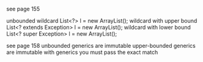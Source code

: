 see page 155

unbounded wildcard              List<?> l = new ArrayList<String>();
wildcard with upper bound       List<? extends Exception> l = new ArrayList<RuntimeException>();
wildcard with lower bound       List<? super Exception> l = new ArrayList<Object>();


see page 158
unbounded generics are immutable
upper-bounded generics are immutable
with generics you must pass the exact match